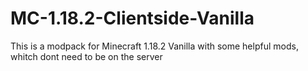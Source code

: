 # MC-1.18.2-Clientside-Vanilla
This is a modpack for Minecraft 1.18.2 Vanilla with some helpful mods, whitch dont need to be on the server
